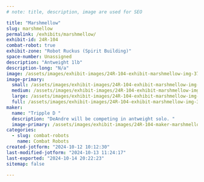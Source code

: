 ```yaml
---
# note: title, description, image are used for SEO

title: "Marshmellow"
slug: marshmellow
permalink: /exhibits/marshmellow/
exhibit-id: 24R-104
combat-robot: true
exhibit-zone: "Robot Ruckus (Spirit Building)"
space-number: Unassigned
description: "Antweight 1lb"
description-long: "N/a"
image: /assets/images/exhibit-images/24R-104-exhibit-marshmellow-img-3707-large.jpeg
image-primary: 
  small: /assets/images/exhibit-images/24R-104-exhibit-marshmellow-img-3707-small.jpeg
  medium: /assets/images/exhibit-images/24R-104-exhibit-marshmellow-img-3707-medium.jpeg
  large: /assets/images/exhibit-images/24R-104-exhibit-marshmellow-img-3707-large.jpeg
  full: /assets/images/exhibit-images/24R-104-exhibit-marshmellow-img-3707-full.jpeg
maker: 
  name: "Tripple D "
  description: "DeAndre will be competing in antweight solo. "
  image-primary: /assets/images/exhibit-images/24R-104-maker-marshmellow-img-3706-medium.jpeg
categories: 
  - slug: combat-robots
    name: Combat Robots
created-jotform: "2024-10-12 10:12:30"
last-modified-jotform: "2024-10-13 11:24:17"
last-exported: "2024-10-14 20:22:23"
sitemap: false

---
```

